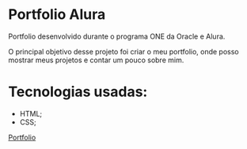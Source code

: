 # Portfolio Alura
Portfolio desenvolvido durante o programa ONE da Oracle e Alura.

O principal objetivo desse projeto foi criar o meu portfolio, onde posso mostrar meus projetos e contar um pouco sobre mim.

# Tecnologias usadas:
* HTML;
* CSS;

<a href="https://ana-cassia-invernizzi.github.io/portfolio-alura/">Portfolio</a>

